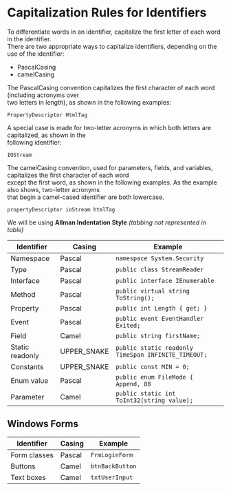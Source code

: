 ﻿# Capitalization Rules for Identifiers

To differentiate words in an identifier, capitalize the first letter of each word in the identifier. \
There are two appropriate ways to capitalize identifiers, depending on the use of the identifier: 
- PascalCasing
- camelCasing

The PascalCasing convention capitalizes the first character of each word (including acronyms over \
 two letters in length), as shown in the following examples: 

`PropertyDescriptor HtmlTag` 

A special case is made for two-letter acronyms in which both letters are capitalized, as shown in the \
following identifier: 

`IOStream`

The camelCasing convention, used for parameters, fields, and variables, capitalizes the first character of each word \
except the first word, as shown in the following examples. As the example also shows, two-letter acronyms \
that begin a camel-cased identifier are both lowercase. 

`propertyDescriptor ioStream htmlTag`

We will be using **Allman Indentation Style** *(tabbing not represented in table)*



| Identifier    | Casing        | Example                                
|---------------|---------------|----------------------------------------
| Namespace     | Pascal        | `namespace System.Security`                                               
| Type          | Pascal        | `public class StreamReader`                                               
| Interface     | Pascal        | `public interface IEnumerable` 
| Method        | Pascal        | `public virtual string ToString();`
| Property      | Pascal        | `public int Length { get; }`  
| Event         | Pascal        | `public event EventHandler Exited;`
| Field         | Camel         | `public string firstName;` 
|Static readonly| UPPER_SNAKE   | `public static readonly TimeSpan INFINITE_TIMEOUT;`
| Constants     | UPPER_SNAKE   | `public const MIN = 0;` 
| Enum value    | Pascal        | `public enum FileMode { Append, 88`
| Parameter     | Camel         | `public static int ToInt32(string value);` 

## Windows Forms

| Identifier    | Casing        | Example                                
|---------------|---------------|----------------------------------------
| Form classes  | Pascal        | `FrmLoginForm`                                               
| Buttons       | Camel         | `btnBackButton`                                               
| Text boxes    | Camel         | `txtUserInput`